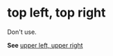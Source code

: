 # top left, top right

Don't use.

**See** [upper left, upper right](/style-guide/a-z-word-list-term-collections/u/upper-left-upper-right)
